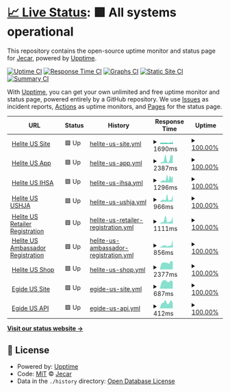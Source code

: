 # [📈 Live Status](https://demo.upptime.js.org): <!--live status--> **🟩 All systems operational**

This repository contains the open-source uptime monitor and status page for [Jecar](https://demo.upptime.js.org), powered by [Upptime](https://github.com/upptime/upptime).

[![Uptime CI](https://github.com/JefteCaro/server-monitor/workflows/Uptime%20CI/badge.svg)](https://github.com/JefteCaro/server-monitor/actions?query=workflow%3A%22Uptime+CI%22)
[![Response Time CI](https://github.com/JefteCaro/server-monitor/workflows/Response%20Time%20CI/badge.svg)](https://github.com/JefteCaro/server-monitor/actions?query=workflow%3A%22Response+Time+CI%22)
[![Graphs CI](https://github.com/JefteCaro/server-monitor/workflows/Graphs%20CI/badge.svg)](https://github.com/JefteCaro/server-monitor/actions?query=workflow%3A%22Graphs+CI%22)
[![Static Site CI](https://github.com/JefteCaro/server-monitor/workflows/Static%20Site%20CI/badge.svg)](https://github.com/JefteCaro/server-monitor/actions?query=workflow%3A%22Static+Site+CI%22)
[![Summary CI](https://github.com/JefteCaro/server-monitor/workflows/Summary%20CI/badge.svg)](https://github.com/JefteCaro/server-monitor/actions?query=workflow%3A%22Summary+CI%22)

With [Upptime](https://upptime.js.org), you can get your own unlimited and free uptime monitor and status page, powered entirely by a GitHub repository. We use [Issues](https://github.com/JefteCaro/server-monitor/issues) as incident reports, [Actions](https://github.com/JefteCaro/server-monitor/actions) as uptime monitors, and [Pages](https://demo.upptime.js.org) for the status page.

<!--start: status pages-->
<!-- This summary is generated by Upptime (https://github.com/upptime/upptime) -->
<!-- Do not edit this manually, your changes will be overwritten -->
<!-- prettier-ignore -->
| URL | Status | History | Response Time | Uptime |
| --- | ------ | ------- | ------------- | ------ |
| <img alt="" src="https://icons.duckduckgo.com/ip3/www.heliteus.com.ico" height="13"> [Helite US Site](https://www.heliteus.com) | 🟩 Up | [helite-us-site.yml](https://github.com/JefteCaro/server-monitor/commits/HEAD/history/helite-us-site.yml) | <details><summary><img alt="Response time graph" src="./graphs/helite-us-site/response-time-week.png" height="20"> 1690ms</summary><br><a href="https://JefteCaro.github.io/server-monitor/history/helite-us-site"><img alt="Response time 1602" src="https://img.shields.io/endpoint?url=https%3A%2F%2Fraw.githubusercontent.com%2FJefteCaro%2Fserver-monitor%2FHEAD%2Fapi%2Fhelite-us-site%2Fresponse-time.json"></a><br><a href="https://JefteCaro.github.io/server-monitor/history/helite-us-site"><img alt="24-hour response time 1940" src="https://img.shields.io/endpoint?url=https%3A%2F%2Fraw.githubusercontent.com%2FJefteCaro%2Fserver-monitor%2FHEAD%2Fapi%2Fhelite-us-site%2Fresponse-time-day.json"></a><br><a href="https://JefteCaro.github.io/server-monitor/history/helite-us-site"><img alt="7-day response time 1690" src="https://img.shields.io/endpoint?url=https%3A%2F%2Fraw.githubusercontent.com%2FJefteCaro%2Fserver-monitor%2FHEAD%2Fapi%2Fhelite-us-site%2Fresponse-time-week.json"></a><br><a href="https://JefteCaro.github.io/server-monitor/history/helite-us-site"><img alt="30-day response time 1591" src="https://img.shields.io/endpoint?url=https%3A%2F%2Fraw.githubusercontent.com%2FJefteCaro%2Fserver-monitor%2FHEAD%2Fapi%2Fhelite-us-site%2Fresponse-time-month.json"></a><br><a href="https://JefteCaro.github.io/server-monitor/history/helite-us-site"><img alt="1-year response time 1602" src="https://img.shields.io/endpoint?url=https%3A%2F%2Fraw.githubusercontent.com%2FJefteCaro%2Fserver-monitor%2FHEAD%2Fapi%2Fhelite-us-site%2Fresponse-time-year.json"></a></details> | <details><summary><a href="https://JefteCaro.github.io/server-monitor/history/helite-us-site">100.00%</a></summary><a href="https://JefteCaro.github.io/server-monitor/history/helite-us-site"><img alt="All-time uptime 100.00%" src="https://img.shields.io/endpoint?url=https%3A%2F%2Fraw.githubusercontent.com%2FJefteCaro%2Fserver-monitor%2FHEAD%2Fapi%2Fhelite-us-site%2Fuptime.json"></a><br><a href="https://JefteCaro.github.io/server-monitor/history/helite-us-site"><img alt="24-hour uptime 100.00%" src="https://img.shields.io/endpoint?url=https%3A%2F%2Fraw.githubusercontent.com%2FJefteCaro%2Fserver-monitor%2FHEAD%2Fapi%2Fhelite-us-site%2Fuptime-day.json"></a><br><a href="https://JefteCaro.github.io/server-monitor/history/helite-us-site"><img alt="7-day uptime 100.00%" src="https://img.shields.io/endpoint?url=https%3A%2F%2Fraw.githubusercontent.com%2FJefteCaro%2Fserver-monitor%2FHEAD%2Fapi%2Fhelite-us-site%2Fuptime-week.json"></a><br><a href="https://JefteCaro.github.io/server-monitor/history/helite-us-site"><img alt="30-day uptime 100.00%" src="https://img.shields.io/endpoint?url=https%3A%2F%2Fraw.githubusercontent.com%2FJefteCaro%2Fserver-monitor%2FHEAD%2Fapi%2Fhelite-us-site%2Fuptime-month.json"></a><br><a href="https://JefteCaro.github.io/server-monitor/history/helite-us-site"><img alt="1-year uptime 100.00%" src="https://img.shields.io/endpoint?url=https%3A%2F%2Fraw.githubusercontent.com%2FJefteCaro%2Fserver-monitor%2FHEAD%2Fapi%2Fhelite-us-site%2Fuptime-year.json"></a></details>
| <img alt="" src="https://icons.duckduckgo.com/ip3/app.heliteus.com.ico" height="13"> [Helite US App](https://app.heliteus.com) | 🟩 Up | [helite-us-app.yml](https://github.com/JefteCaro/server-monitor/commits/HEAD/history/helite-us-app.yml) | <details><summary><img alt="Response time graph" src="./graphs/helite-us-app/response-time-week.png" height="20"> 2387ms</summary><br><a href="https://JefteCaro.github.io/server-monitor/history/helite-us-app"><img alt="Response time 5206" src="https://img.shields.io/endpoint?url=https%3A%2F%2Fraw.githubusercontent.com%2FJefteCaro%2Fserver-monitor%2FHEAD%2Fapi%2Fhelite-us-app%2Fresponse-time.json"></a><br><a href="https://JefteCaro.github.io/server-monitor/history/helite-us-app"><img alt="24-hour response time 4426" src="https://img.shields.io/endpoint?url=https%3A%2F%2Fraw.githubusercontent.com%2FJefteCaro%2Fserver-monitor%2FHEAD%2Fapi%2Fhelite-us-app%2Fresponse-time-day.json"></a><br><a href="https://JefteCaro.github.io/server-monitor/history/helite-us-app"><img alt="7-day response time 2387" src="https://img.shields.io/endpoint?url=https%3A%2F%2Fraw.githubusercontent.com%2FJefteCaro%2Fserver-monitor%2FHEAD%2Fapi%2Fhelite-us-app%2Fresponse-time-week.json"></a><br><a href="https://JefteCaro.github.io/server-monitor/history/helite-us-app"><img alt="30-day response time 4849" src="https://img.shields.io/endpoint?url=https%3A%2F%2Fraw.githubusercontent.com%2FJefteCaro%2Fserver-monitor%2FHEAD%2Fapi%2Fhelite-us-app%2Fresponse-time-month.json"></a><br><a href="https://JefteCaro.github.io/server-monitor/history/helite-us-app"><img alt="1-year response time 5206" src="https://img.shields.io/endpoint?url=https%3A%2F%2Fraw.githubusercontent.com%2FJefteCaro%2Fserver-monitor%2FHEAD%2Fapi%2Fhelite-us-app%2Fresponse-time-year.json"></a></details> | <details><summary><a href="https://JefteCaro.github.io/server-monitor/history/helite-us-app">100.00%</a></summary><a href="https://JefteCaro.github.io/server-monitor/history/helite-us-app"><img alt="All-time uptime 100.00%" src="https://img.shields.io/endpoint?url=https%3A%2F%2Fraw.githubusercontent.com%2FJefteCaro%2Fserver-monitor%2FHEAD%2Fapi%2Fhelite-us-app%2Fuptime.json"></a><br><a href="https://JefteCaro.github.io/server-monitor/history/helite-us-app"><img alt="24-hour uptime 100.00%" src="https://img.shields.io/endpoint?url=https%3A%2F%2Fraw.githubusercontent.com%2FJefteCaro%2Fserver-monitor%2FHEAD%2Fapi%2Fhelite-us-app%2Fuptime-day.json"></a><br><a href="https://JefteCaro.github.io/server-monitor/history/helite-us-app"><img alt="7-day uptime 100.00%" src="https://img.shields.io/endpoint?url=https%3A%2F%2Fraw.githubusercontent.com%2FJefteCaro%2Fserver-monitor%2FHEAD%2Fapi%2Fhelite-us-app%2Fuptime-week.json"></a><br><a href="https://JefteCaro.github.io/server-monitor/history/helite-us-app"><img alt="30-day uptime 100.00%" src="https://img.shields.io/endpoint?url=https%3A%2F%2Fraw.githubusercontent.com%2FJefteCaro%2Fserver-monitor%2FHEAD%2Fapi%2Fhelite-us-app%2Fuptime-month.json"></a><br><a href="https://JefteCaro.github.io/server-monitor/history/helite-us-app"><img alt="1-year uptime 100.00%" src="https://img.shields.io/endpoint?url=https%3A%2F%2Fraw.githubusercontent.com%2FJefteCaro%2Fserver-monitor%2FHEAD%2Fapi%2Fhelite-us-app%2Fuptime-year.json"></a></details>
| <img alt="" src="https://icons.duckduckgo.com/ip3/sponsorship.heliteus.com.ico" height="13"> [Helite US IHSA](https://sponsorship.heliteus.com) | 🟩 Up | [helite-us-ihsa.yml](https://github.com/JefteCaro/server-monitor/commits/HEAD/history/helite-us-ihsa.yml) | <details><summary><img alt="Response time graph" src="./graphs/helite-us-ihsa/response-time-week.png" height="20"> 1296ms</summary><br><a href="https://JefteCaro.github.io/server-monitor/history/helite-us-ihsa"><img alt="Response time 2421" src="https://img.shields.io/endpoint?url=https%3A%2F%2Fraw.githubusercontent.com%2FJefteCaro%2Fserver-monitor%2FHEAD%2Fapi%2Fhelite-us-ihsa%2Fresponse-time.json"></a><br><a href="https://JefteCaro.github.io/server-monitor/history/helite-us-ihsa"><img alt="24-hour response time 2335" src="https://img.shields.io/endpoint?url=https%3A%2F%2Fraw.githubusercontent.com%2FJefteCaro%2Fserver-monitor%2FHEAD%2Fapi%2Fhelite-us-ihsa%2Fresponse-time-day.json"></a><br><a href="https://JefteCaro.github.io/server-monitor/history/helite-us-ihsa"><img alt="7-day response time 1296" src="https://img.shields.io/endpoint?url=https%3A%2F%2Fraw.githubusercontent.com%2FJefteCaro%2Fserver-monitor%2FHEAD%2Fapi%2Fhelite-us-ihsa%2Fresponse-time-week.json"></a><br><a href="https://JefteCaro.github.io/server-monitor/history/helite-us-ihsa"><img alt="30-day response time 1744" src="https://img.shields.io/endpoint?url=https%3A%2F%2Fraw.githubusercontent.com%2FJefteCaro%2Fserver-monitor%2FHEAD%2Fapi%2Fhelite-us-ihsa%2Fresponse-time-month.json"></a><br><a href="https://JefteCaro.github.io/server-monitor/history/helite-us-ihsa"><img alt="1-year response time 2421" src="https://img.shields.io/endpoint?url=https%3A%2F%2Fraw.githubusercontent.com%2FJefteCaro%2Fserver-monitor%2FHEAD%2Fapi%2Fhelite-us-ihsa%2Fresponse-time-year.json"></a></details> | <details><summary><a href="https://JefteCaro.github.io/server-monitor/history/helite-us-ihsa">100.00%</a></summary><a href="https://JefteCaro.github.io/server-monitor/history/helite-us-ihsa"><img alt="All-time uptime 100.00%" src="https://img.shields.io/endpoint?url=https%3A%2F%2Fraw.githubusercontent.com%2FJefteCaro%2Fserver-monitor%2FHEAD%2Fapi%2Fhelite-us-ihsa%2Fuptime.json"></a><br><a href="https://JefteCaro.github.io/server-monitor/history/helite-us-ihsa"><img alt="24-hour uptime 100.00%" src="https://img.shields.io/endpoint?url=https%3A%2F%2Fraw.githubusercontent.com%2FJefteCaro%2Fserver-monitor%2FHEAD%2Fapi%2Fhelite-us-ihsa%2Fuptime-day.json"></a><br><a href="https://JefteCaro.github.io/server-monitor/history/helite-us-ihsa"><img alt="7-day uptime 100.00%" src="https://img.shields.io/endpoint?url=https%3A%2F%2Fraw.githubusercontent.com%2FJefteCaro%2Fserver-monitor%2FHEAD%2Fapi%2Fhelite-us-ihsa%2Fuptime-week.json"></a><br><a href="https://JefteCaro.github.io/server-monitor/history/helite-us-ihsa"><img alt="30-day uptime 100.00%" src="https://img.shields.io/endpoint?url=https%3A%2F%2Fraw.githubusercontent.com%2FJefteCaro%2Fserver-monitor%2FHEAD%2Fapi%2Fhelite-us-ihsa%2Fuptime-month.json"></a><br><a href="https://JefteCaro.github.io/server-monitor/history/helite-us-ihsa"><img alt="1-year uptime 100.00%" src="https://img.shields.io/endpoint?url=https%3A%2F%2Fraw.githubusercontent.com%2FJefteCaro%2Fserver-monitor%2FHEAD%2Fapi%2Fhelite-us-ihsa%2Fuptime-year.json"></a></details>
| <img alt="" src="https://icons.duckduckgo.com/ip3/ushja.heliteus.com.ico" height="13"> [Helite US USHJA](https://ushja.heliteus.com) | 🟩 Up | [helite-us-ushja.yml](https://github.com/JefteCaro/server-monitor/commits/HEAD/history/helite-us-ushja.yml) | <details><summary><img alt="Response time graph" src="./graphs/helite-us-ushja/response-time-week.png" height="20"> 966ms</summary><br><a href="https://JefteCaro.github.io/server-monitor/history/helite-us-ushja"><img alt="Response time 1991" src="https://img.shields.io/endpoint?url=https%3A%2F%2Fraw.githubusercontent.com%2FJefteCaro%2Fserver-monitor%2FHEAD%2Fapi%2Fhelite-us-ushja%2Fresponse-time.json"></a><br><a href="https://JefteCaro.github.io/server-monitor/history/helite-us-ushja"><img alt="24-hour response time 2314" src="https://img.shields.io/endpoint?url=https%3A%2F%2Fraw.githubusercontent.com%2FJefteCaro%2Fserver-monitor%2FHEAD%2Fapi%2Fhelite-us-ushja%2Fresponse-time-day.json"></a><br><a href="https://JefteCaro.github.io/server-monitor/history/helite-us-ushja"><img alt="7-day response time 966" src="https://img.shields.io/endpoint?url=https%3A%2F%2Fraw.githubusercontent.com%2FJefteCaro%2Fserver-monitor%2FHEAD%2Fapi%2Fhelite-us-ushja%2Fresponse-time-week.json"></a><br><a href="https://JefteCaro.github.io/server-monitor/history/helite-us-ushja"><img alt="30-day response time 1561" src="https://img.shields.io/endpoint?url=https%3A%2F%2Fraw.githubusercontent.com%2FJefteCaro%2Fserver-monitor%2FHEAD%2Fapi%2Fhelite-us-ushja%2Fresponse-time-month.json"></a><br><a href="https://JefteCaro.github.io/server-monitor/history/helite-us-ushja"><img alt="1-year response time 1991" src="https://img.shields.io/endpoint?url=https%3A%2F%2Fraw.githubusercontent.com%2FJefteCaro%2Fserver-monitor%2FHEAD%2Fapi%2Fhelite-us-ushja%2Fresponse-time-year.json"></a></details> | <details><summary><a href="https://JefteCaro.github.io/server-monitor/history/helite-us-ushja">100.00%</a></summary><a href="https://JefteCaro.github.io/server-monitor/history/helite-us-ushja"><img alt="All-time uptime 100.00%" src="https://img.shields.io/endpoint?url=https%3A%2F%2Fraw.githubusercontent.com%2FJefteCaro%2Fserver-monitor%2FHEAD%2Fapi%2Fhelite-us-ushja%2Fuptime.json"></a><br><a href="https://JefteCaro.github.io/server-monitor/history/helite-us-ushja"><img alt="24-hour uptime 100.00%" src="https://img.shields.io/endpoint?url=https%3A%2F%2Fraw.githubusercontent.com%2FJefteCaro%2Fserver-monitor%2FHEAD%2Fapi%2Fhelite-us-ushja%2Fuptime-day.json"></a><br><a href="https://JefteCaro.github.io/server-monitor/history/helite-us-ushja"><img alt="7-day uptime 100.00%" src="https://img.shields.io/endpoint?url=https%3A%2F%2Fraw.githubusercontent.com%2FJefteCaro%2Fserver-monitor%2FHEAD%2Fapi%2Fhelite-us-ushja%2Fuptime-week.json"></a><br><a href="https://JefteCaro.github.io/server-monitor/history/helite-us-ushja"><img alt="30-day uptime 100.00%" src="https://img.shields.io/endpoint?url=https%3A%2F%2Fraw.githubusercontent.com%2FJefteCaro%2Fserver-monitor%2FHEAD%2Fapi%2Fhelite-us-ushja%2Fuptime-month.json"></a><br><a href="https://JefteCaro.github.io/server-monitor/history/helite-us-ushja"><img alt="1-year uptime 100.00%" src="https://img.shields.io/endpoint?url=https%3A%2F%2Fraw.githubusercontent.com%2FJefteCaro%2Fserver-monitor%2FHEAD%2Fapi%2Fhelite-us-ushja%2Fuptime-year.json"></a></details>
| <img alt="" src="https://icons.duckduckgo.com/ip3/retailer.heliteus.com.ico" height="13"> [Helite US Retailer Registration](https://retailer.heliteus.com) | 🟩 Up | [helite-us-retailer-registration.yml](https://github.com/JefteCaro/server-monitor/commits/HEAD/history/helite-us-retailer-registration.yml) | <details><summary><img alt="Response time graph" src="./graphs/helite-us-retailer-registration/response-time-week.png" height="20"> 1111ms</summary><br><a href="https://JefteCaro.github.io/server-monitor/history/helite-us-retailer-registration"><img alt="Response time 2106" src="https://img.shields.io/endpoint?url=https%3A%2F%2Fraw.githubusercontent.com%2FJefteCaro%2Fserver-monitor%2FHEAD%2Fapi%2Fhelite-us-retailer-registration%2Fresponse-time.json"></a><br><a href="https://JefteCaro.github.io/server-monitor/history/helite-us-retailer-registration"><img alt="24-hour response time 2333" src="https://img.shields.io/endpoint?url=https%3A%2F%2Fraw.githubusercontent.com%2FJefteCaro%2Fserver-monitor%2FHEAD%2Fapi%2Fhelite-us-retailer-registration%2Fresponse-time-day.json"></a><br><a href="https://JefteCaro.github.io/server-monitor/history/helite-us-retailer-registration"><img alt="7-day response time 1111" src="https://img.shields.io/endpoint?url=https%3A%2F%2Fraw.githubusercontent.com%2FJefteCaro%2Fserver-monitor%2FHEAD%2Fapi%2Fhelite-us-retailer-registration%2Fresponse-time-week.json"></a><br><a href="https://JefteCaro.github.io/server-monitor/history/helite-us-retailer-registration"><img alt="30-day response time 1871" src="https://img.shields.io/endpoint?url=https%3A%2F%2Fraw.githubusercontent.com%2FJefteCaro%2Fserver-monitor%2FHEAD%2Fapi%2Fhelite-us-retailer-registration%2Fresponse-time-month.json"></a><br><a href="https://JefteCaro.github.io/server-monitor/history/helite-us-retailer-registration"><img alt="1-year response time 2106" src="https://img.shields.io/endpoint?url=https%3A%2F%2Fraw.githubusercontent.com%2FJefteCaro%2Fserver-monitor%2FHEAD%2Fapi%2Fhelite-us-retailer-registration%2Fresponse-time-year.json"></a></details> | <details><summary><a href="https://JefteCaro.github.io/server-monitor/history/helite-us-retailer-registration">100.00%</a></summary><a href="https://JefteCaro.github.io/server-monitor/history/helite-us-retailer-registration"><img alt="All-time uptime 100.00%" src="https://img.shields.io/endpoint?url=https%3A%2F%2Fraw.githubusercontent.com%2FJefteCaro%2Fserver-monitor%2FHEAD%2Fapi%2Fhelite-us-retailer-registration%2Fuptime.json"></a><br><a href="https://JefteCaro.github.io/server-monitor/history/helite-us-retailer-registration"><img alt="24-hour uptime 100.00%" src="https://img.shields.io/endpoint?url=https%3A%2F%2Fraw.githubusercontent.com%2FJefteCaro%2Fserver-monitor%2FHEAD%2Fapi%2Fhelite-us-retailer-registration%2Fuptime-day.json"></a><br><a href="https://JefteCaro.github.io/server-monitor/history/helite-us-retailer-registration"><img alt="7-day uptime 100.00%" src="https://img.shields.io/endpoint?url=https%3A%2F%2Fraw.githubusercontent.com%2FJefteCaro%2Fserver-monitor%2FHEAD%2Fapi%2Fhelite-us-retailer-registration%2Fuptime-week.json"></a><br><a href="https://JefteCaro.github.io/server-monitor/history/helite-us-retailer-registration"><img alt="30-day uptime 100.00%" src="https://img.shields.io/endpoint?url=https%3A%2F%2Fraw.githubusercontent.com%2FJefteCaro%2Fserver-monitor%2FHEAD%2Fapi%2Fhelite-us-retailer-registration%2Fuptime-month.json"></a><br><a href="https://JefteCaro.github.io/server-monitor/history/helite-us-retailer-registration"><img alt="1-year uptime 100.00%" src="https://img.shields.io/endpoint?url=https%3A%2F%2Fraw.githubusercontent.com%2FJefteCaro%2Fserver-monitor%2FHEAD%2Fapi%2Fhelite-us-retailer-registration%2Fuptime-year.json"></a></details>
| <img alt="" src="https://icons.duckduckgo.com/ip3/ambassador.heliteus.com.ico" height="13"> [Helite US Ambassador Registration](https://ambassador.heliteus.com) | 🟩 Up | [helite-us-ambassador-registration.yml](https://github.com/JefteCaro/server-monitor/commits/HEAD/history/helite-us-ambassador-registration.yml) | <details><summary><img alt="Response time graph" src="./graphs/helite-us-ambassador-registration/response-time-week.png" height="20"> 856ms</summary><br><a href="https://JefteCaro.github.io/server-monitor/history/helite-us-ambassador-registration"><img alt="Response time 2242" src="https://img.shields.io/endpoint?url=https%3A%2F%2Fraw.githubusercontent.com%2FJefteCaro%2Fserver-monitor%2FHEAD%2Fapi%2Fhelite-us-ambassador-registration%2Fresponse-time.json"></a><br><a href="https://JefteCaro.github.io/server-monitor/history/helite-us-ambassador-registration"><img alt="24-hour response time 2545" src="https://img.shields.io/endpoint?url=https%3A%2F%2Fraw.githubusercontent.com%2FJefteCaro%2Fserver-monitor%2FHEAD%2Fapi%2Fhelite-us-ambassador-registration%2Fresponse-time-day.json"></a><br><a href="https://JefteCaro.github.io/server-monitor/history/helite-us-ambassador-registration"><img alt="7-day response time 856" src="https://img.shields.io/endpoint?url=https%3A%2F%2Fraw.githubusercontent.com%2FJefteCaro%2Fserver-monitor%2FHEAD%2Fapi%2Fhelite-us-ambassador-registration%2Fresponse-time-week.json"></a><br><a href="https://JefteCaro.github.io/server-monitor/history/helite-us-ambassador-registration"><img alt="30-day response time 2339" src="https://img.shields.io/endpoint?url=https%3A%2F%2Fraw.githubusercontent.com%2FJefteCaro%2Fserver-monitor%2FHEAD%2Fapi%2Fhelite-us-ambassador-registration%2Fresponse-time-month.json"></a><br><a href="https://JefteCaro.github.io/server-monitor/history/helite-us-ambassador-registration"><img alt="1-year response time 2242" src="https://img.shields.io/endpoint?url=https%3A%2F%2Fraw.githubusercontent.com%2FJefteCaro%2Fserver-monitor%2FHEAD%2Fapi%2Fhelite-us-ambassador-registration%2Fresponse-time-year.json"></a></details> | <details><summary><a href="https://JefteCaro.github.io/server-monitor/history/helite-us-ambassador-registration">100.00%</a></summary><a href="https://JefteCaro.github.io/server-monitor/history/helite-us-ambassador-registration"><img alt="All-time uptime 100.00%" src="https://img.shields.io/endpoint?url=https%3A%2F%2Fraw.githubusercontent.com%2FJefteCaro%2Fserver-monitor%2FHEAD%2Fapi%2Fhelite-us-ambassador-registration%2Fuptime.json"></a><br><a href="https://JefteCaro.github.io/server-monitor/history/helite-us-ambassador-registration"><img alt="24-hour uptime 100.00%" src="https://img.shields.io/endpoint?url=https%3A%2F%2Fraw.githubusercontent.com%2FJefteCaro%2Fserver-monitor%2FHEAD%2Fapi%2Fhelite-us-ambassador-registration%2Fuptime-day.json"></a><br><a href="https://JefteCaro.github.io/server-monitor/history/helite-us-ambassador-registration"><img alt="7-day uptime 100.00%" src="https://img.shields.io/endpoint?url=https%3A%2F%2Fraw.githubusercontent.com%2FJefteCaro%2Fserver-monitor%2FHEAD%2Fapi%2Fhelite-us-ambassador-registration%2Fuptime-week.json"></a><br><a href="https://JefteCaro.github.io/server-monitor/history/helite-us-ambassador-registration"><img alt="30-day uptime 100.00%" src="https://img.shields.io/endpoint?url=https%3A%2F%2Fraw.githubusercontent.com%2FJefteCaro%2Fserver-monitor%2FHEAD%2Fapi%2Fhelite-us-ambassador-registration%2Fuptime-month.json"></a><br><a href="https://JefteCaro.github.io/server-monitor/history/helite-us-ambassador-registration"><img alt="1-year uptime 100.00%" src="https://img.shields.io/endpoint?url=https%3A%2F%2Fraw.githubusercontent.com%2FJefteCaro%2Fserver-monitor%2FHEAD%2Fapi%2Fhelite-us-ambassador-registration%2Fuptime-year.json"></a></details>
| <img alt="" src="https://icons.duckduckgo.com/ip3/shop.heliteus.com.ico" height="13"> [Helite US Shop](https://shop.heliteus.com) | 🟩 Up | [helite-us-shop.yml](https://github.com/JefteCaro/server-monitor/commits/HEAD/history/helite-us-shop.yml) | <details><summary><img alt="Response time graph" src="./graphs/helite-us-shop/response-time-week.png" height="20"> 2377ms</summary><br><a href="https://JefteCaro.github.io/server-monitor/history/helite-us-shop"><img alt="Response time 3847" src="https://img.shields.io/endpoint?url=https%3A%2F%2Fraw.githubusercontent.com%2FJefteCaro%2Fserver-monitor%2FHEAD%2Fapi%2Fhelite-us-shop%2Fresponse-time.json"></a><br><a href="https://JefteCaro.github.io/server-monitor/history/helite-us-shop"><img alt="24-hour response time 2625" src="https://img.shields.io/endpoint?url=https%3A%2F%2Fraw.githubusercontent.com%2FJefteCaro%2Fserver-monitor%2FHEAD%2Fapi%2Fhelite-us-shop%2Fresponse-time-day.json"></a><br><a href="https://JefteCaro.github.io/server-monitor/history/helite-us-shop"><img alt="7-day response time 2377" src="https://img.shields.io/endpoint?url=https%3A%2F%2Fraw.githubusercontent.com%2FJefteCaro%2Fserver-monitor%2FHEAD%2Fapi%2Fhelite-us-shop%2Fresponse-time-week.json"></a><br><a href="https://JefteCaro.github.io/server-monitor/history/helite-us-shop"><img alt="30-day response time 4412" src="https://img.shields.io/endpoint?url=https%3A%2F%2Fraw.githubusercontent.com%2FJefteCaro%2Fserver-monitor%2FHEAD%2Fapi%2Fhelite-us-shop%2Fresponse-time-month.json"></a><br><a href="https://JefteCaro.github.io/server-monitor/history/helite-us-shop"><img alt="1-year response time 3847" src="https://img.shields.io/endpoint?url=https%3A%2F%2Fraw.githubusercontent.com%2FJefteCaro%2Fserver-monitor%2FHEAD%2Fapi%2Fhelite-us-shop%2Fresponse-time-year.json"></a></details> | <details><summary><a href="https://JefteCaro.github.io/server-monitor/history/helite-us-shop">100.00%</a></summary><a href="https://JefteCaro.github.io/server-monitor/history/helite-us-shop"><img alt="All-time uptime 100.00%" src="https://img.shields.io/endpoint?url=https%3A%2F%2Fraw.githubusercontent.com%2FJefteCaro%2Fserver-monitor%2FHEAD%2Fapi%2Fhelite-us-shop%2Fuptime.json"></a><br><a href="https://JefteCaro.github.io/server-monitor/history/helite-us-shop"><img alt="24-hour uptime 100.00%" src="https://img.shields.io/endpoint?url=https%3A%2F%2Fraw.githubusercontent.com%2FJefteCaro%2Fserver-monitor%2FHEAD%2Fapi%2Fhelite-us-shop%2Fuptime-day.json"></a><br><a href="https://JefteCaro.github.io/server-monitor/history/helite-us-shop"><img alt="7-day uptime 100.00%" src="https://img.shields.io/endpoint?url=https%3A%2F%2Fraw.githubusercontent.com%2FJefteCaro%2Fserver-monitor%2FHEAD%2Fapi%2Fhelite-us-shop%2Fuptime-week.json"></a><br><a href="https://JefteCaro.github.io/server-monitor/history/helite-us-shop"><img alt="30-day uptime 100.00%" src="https://img.shields.io/endpoint?url=https%3A%2F%2Fraw.githubusercontent.com%2FJefteCaro%2Fserver-monitor%2FHEAD%2Fapi%2Fhelite-us-shop%2Fuptime-month.json"></a><br><a href="https://JefteCaro.github.io/server-monitor/history/helite-us-shop"><img alt="1-year uptime 100.00%" src="https://img.shields.io/endpoint?url=https%3A%2F%2Fraw.githubusercontent.com%2FJefteCaro%2Fserver-monitor%2FHEAD%2Fapi%2Fhelite-us-shop%2Fuptime-year.json"></a></details>
| <img alt="" src="https://icons.duckduckgo.com/ip3/www.egideus.com.ico" height="13"> [Egide US Site](https://www.egideus.com) | 🟩 Up | [egide-us-site.yml](https://github.com/JefteCaro/server-monitor/commits/HEAD/history/egide-us-site.yml) | <details><summary><img alt="Response time graph" src="./graphs/egide-us-site/response-time-week.png" height="20"> 687ms</summary><br><a href="https://JefteCaro.github.io/server-monitor/history/egide-us-site"><img alt="Response time 2600" src="https://img.shields.io/endpoint?url=https%3A%2F%2Fraw.githubusercontent.com%2FJefteCaro%2Fserver-monitor%2FHEAD%2Fapi%2Fegide-us-site%2Fresponse-time.json"></a><br><a href="https://JefteCaro.github.io/server-monitor/history/egide-us-site"><img alt="24-hour response time 629" src="https://img.shields.io/endpoint?url=https%3A%2F%2Fraw.githubusercontent.com%2FJefteCaro%2Fserver-monitor%2FHEAD%2Fapi%2Fegide-us-site%2Fresponse-time-day.json"></a><br><a href="https://JefteCaro.github.io/server-monitor/history/egide-us-site"><img alt="7-day response time 687" src="https://img.shields.io/endpoint?url=https%3A%2F%2Fraw.githubusercontent.com%2FJefteCaro%2Fserver-monitor%2FHEAD%2Fapi%2Fegide-us-site%2Fresponse-time-week.json"></a><br><a href="https://JefteCaro.github.io/server-monitor/history/egide-us-site"><img alt="30-day response time 3282" src="https://img.shields.io/endpoint?url=https%3A%2F%2Fraw.githubusercontent.com%2FJefteCaro%2Fserver-monitor%2FHEAD%2Fapi%2Fegide-us-site%2Fresponse-time-month.json"></a><br><a href="https://JefteCaro.github.io/server-monitor/history/egide-us-site"><img alt="1-year response time 2600" src="https://img.shields.io/endpoint?url=https%3A%2F%2Fraw.githubusercontent.com%2FJefteCaro%2Fserver-monitor%2FHEAD%2Fapi%2Fegide-us-site%2Fresponse-time-year.json"></a></details> | <details><summary><a href="https://JefteCaro.github.io/server-monitor/history/egide-us-site">100.00%</a></summary><a href="https://JefteCaro.github.io/server-monitor/history/egide-us-site"><img alt="All-time uptime 100.00%" src="https://img.shields.io/endpoint?url=https%3A%2F%2Fraw.githubusercontent.com%2FJefteCaro%2Fserver-monitor%2FHEAD%2Fapi%2Fegide-us-site%2Fuptime.json"></a><br><a href="https://JefteCaro.github.io/server-monitor/history/egide-us-site"><img alt="24-hour uptime 100.00%" src="https://img.shields.io/endpoint?url=https%3A%2F%2Fraw.githubusercontent.com%2FJefteCaro%2Fserver-monitor%2FHEAD%2Fapi%2Fegide-us-site%2Fuptime-day.json"></a><br><a href="https://JefteCaro.github.io/server-monitor/history/egide-us-site"><img alt="7-day uptime 100.00%" src="https://img.shields.io/endpoint?url=https%3A%2F%2Fraw.githubusercontent.com%2FJefteCaro%2Fserver-monitor%2FHEAD%2Fapi%2Fegide-us-site%2Fuptime-week.json"></a><br><a href="https://JefteCaro.github.io/server-monitor/history/egide-us-site"><img alt="30-day uptime 100.00%" src="https://img.shields.io/endpoint?url=https%3A%2F%2Fraw.githubusercontent.com%2FJefteCaro%2Fserver-monitor%2FHEAD%2Fapi%2Fegide-us-site%2Fuptime-month.json"></a><br><a href="https://JefteCaro.github.io/server-monitor/history/egide-us-site"><img alt="1-year uptime 100.00%" src="https://img.shields.io/endpoint?url=https%3A%2F%2Fraw.githubusercontent.com%2FJefteCaro%2Fserver-monitor%2FHEAD%2Fapi%2Fegide-us-site%2Fuptime-year.json"></a></details>
| <img alt="" src="https://icons.duckduckgo.com/ip3/api.egideus.com.ico" height="13"> [Egide US API](https://api.egideus.com) | 🟩 Up | [egide-us-api.yml](https://github.com/JefteCaro/server-monitor/commits/HEAD/history/egide-us-api.yml) | <details><summary><img alt="Response time graph" src="./graphs/egide-us-api/response-time-week.png" height="20"> 412ms</summary><br><a href="https://JefteCaro.github.io/server-monitor/history/egide-us-api"><img alt="Response time 1161" src="https://img.shields.io/endpoint?url=https%3A%2F%2Fraw.githubusercontent.com%2FJefteCaro%2Fserver-monitor%2FHEAD%2Fapi%2Fegide-us-api%2Fresponse-time.json"></a><br><a href="https://JefteCaro.github.io/server-monitor/history/egide-us-api"><img alt="24-hour response time 369" src="https://img.shields.io/endpoint?url=https%3A%2F%2Fraw.githubusercontent.com%2FJefteCaro%2Fserver-monitor%2FHEAD%2Fapi%2Fegide-us-api%2Fresponse-time-day.json"></a><br><a href="https://JefteCaro.github.io/server-monitor/history/egide-us-api"><img alt="7-day response time 412" src="https://img.shields.io/endpoint?url=https%3A%2F%2Fraw.githubusercontent.com%2FJefteCaro%2Fserver-monitor%2FHEAD%2Fapi%2Fegide-us-api%2Fresponse-time-week.json"></a><br><a href="https://JefteCaro.github.io/server-monitor/history/egide-us-api"><img alt="30-day response time 1542" src="https://img.shields.io/endpoint?url=https%3A%2F%2Fraw.githubusercontent.com%2FJefteCaro%2Fserver-monitor%2FHEAD%2Fapi%2Fegide-us-api%2Fresponse-time-month.json"></a><br><a href="https://JefteCaro.github.io/server-monitor/history/egide-us-api"><img alt="1-year response time 1161" src="https://img.shields.io/endpoint?url=https%3A%2F%2Fraw.githubusercontent.com%2FJefteCaro%2Fserver-monitor%2FHEAD%2Fapi%2Fegide-us-api%2Fresponse-time-year.json"></a></details> | <details><summary><a href="https://JefteCaro.github.io/server-monitor/history/egide-us-api">100.00%</a></summary><a href="https://JefteCaro.github.io/server-monitor/history/egide-us-api"><img alt="All-time uptime 100.00%" src="https://img.shields.io/endpoint?url=https%3A%2F%2Fraw.githubusercontent.com%2FJefteCaro%2Fserver-monitor%2FHEAD%2Fapi%2Fegide-us-api%2Fuptime.json"></a><br><a href="https://JefteCaro.github.io/server-monitor/history/egide-us-api"><img alt="24-hour uptime 100.00%" src="https://img.shields.io/endpoint?url=https%3A%2F%2Fraw.githubusercontent.com%2FJefteCaro%2Fserver-monitor%2FHEAD%2Fapi%2Fegide-us-api%2Fuptime-day.json"></a><br><a href="https://JefteCaro.github.io/server-monitor/history/egide-us-api"><img alt="7-day uptime 100.00%" src="https://img.shields.io/endpoint?url=https%3A%2F%2Fraw.githubusercontent.com%2FJefteCaro%2Fserver-monitor%2FHEAD%2Fapi%2Fegide-us-api%2Fuptime-week.json"></a><br><a href="https://JefteCaro.github.io/server-monitor/history/egide-us-api"><img alt="30-day uptime 100.00%" src="https://img.shields.io/endpoint?url=https%3A%2F%2Fraw.githubusercontent.com%2FJefteCaro%2Fserver-monitor%2FHEAD%2Fapi%2Fegide-us-api%2Fuptime-month.json"></a><br><a href="https://JefteCaro.github.io/server-monitor/history/egide-us-api"><img alt="1-year uptime 100.00%" src="https://img.shields.io/endpoint?url=https%3A%2F%2Fraw.githubusercontent.com%2FJefteCaro%2Fserver-monitor%2FHEAD%2Fapi%2Fegide-us-api%2Fuptime-year.json"></a></details>

<!--end: status pages-->

[**Visit our status website →**](https://JefteCaro.github.io/server-monitor)

## 📄 License

- Powered by: [Upptime](https://github.com/upptime/upptime)
- Code: [MIT](./LICENSE) © [Jecar](https://github.com/JefteCaro/server-monitor)
- Data in the `./history` directory: [Open Database License](https://opendatacommons.org/licenses/odbl/1-0/)

